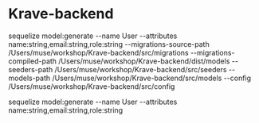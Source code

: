 # Krave-backend

sequelize model:generate --name User --attributes name:string,email:string,role:string --migrations-source-path /Users/muse/workshop/Krave-backend/src/migrations --migrations-compiled-path /Users/muse/workshop/Krave-backend/dist/models --seeders-path /Users/muse/workshop/Krave-backend/src/seeders --models-path /Users/muse/workshop/Krave-backend/src/models --config /Users/muse/workshop/Krave-backend/src/config



sequelize model:generate 
--name User 
--attributes name:string,email:string,role:string